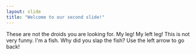```yaml
---
layout: slide
title: "Welcome to our second slide!"
---
```

These are not the droids you are looking for.
My leg! My left leg!
This is not very funny.
I'm a fish. 
Why did you slap the fish?
Use the left arrow to go back!
